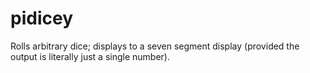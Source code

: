 # pidicey
Rolls arbitrary dice; displays to a seven segment display (provided the output is literally just a single number).
